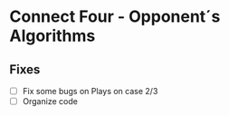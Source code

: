 # Connect Four - Opponent´s Algorithms 

## Fixes

- [ ] Fix some bugs on Plays on case 2/3
- [ ] Organize code
